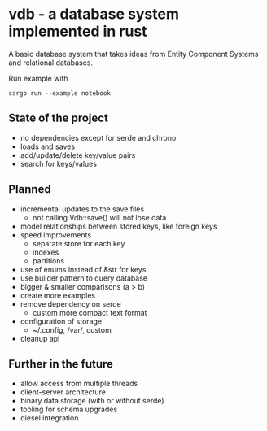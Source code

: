vdb - a database system implemented in rust
===========================================

A basic database system that takes ideas from Entity Component Systems and relational databases.

Run example with
```
cargo run --example notebook
```

State of the project
--------------------
*   no dependencies except for serde and chrono
*   loads and saves
*   add/update/delete key/value pairs
*   search for keys/values

Planned
-------
*   incremental updates to the save files
    *   not calling Vdb::save() will not lose data
*   model relationships between stored keys, like foreign keys
*   speed improvements
    *	separate store for each key
    *	indexes
    *	partitions
*   use of enums instead of &str for keys
*   use builder pattern to query database
*   bigger & smaller comparisons (a > b)
*   create more examples
*   remove dependency on serde
    *	custom more compact text format
*   configuration of storage
    *	~/.config, /var/, custom
*   cleanup api

Further in the future
---------------------
*   allow access from multiple threads
*   client-server architecture
*   binary data storage (with or without serde)
*   tooling for schema upgrades
*   diesel integration
